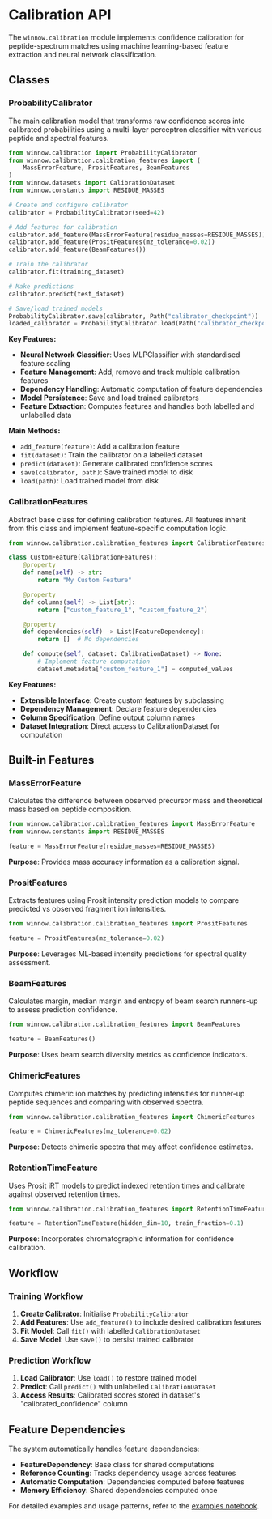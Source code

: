 # Calibration API

The `winnow.calibration` module implements confidence calibration for peptide-spectrum matches using machine learning-based feature extraction and neural network classification.

## Classes

### ProbabilityCalibrator

The main calibration model that transforms raw confidence scores into calibrated probabilities using a multi-layer perceptron classifier with various peptide and spectral features.

```python
from winnow.calibration import ProbabilityCalibrator
from winnow.calibration.calibration_features import (
    MassErrorFeature, PrositFeatures, BeamFeatures
)
from winnow.datasets import CalibrationDataset
from winnow.constants import RESIDUE_MASSES

# Create and configure calibrator
calibrator = ProbabilityCalibrator(seed=42)

# Add features for calibration
calibrator.add_feature(MassErrorFeature(residue_masses=RESIDUE_MASSES))
calibrator.add_feature(PrositFeatures(mz_tolerance=0.02))
calibrator.add_feature(BeamFeatures())

# Train the calibrator
calibrator.fit(training_dataset)

# Make predictions
calibrator.predict(test_dataset)

# Save/load trained models
ProbabilityCalibrator.save(calibrator, Path("calibrator_checkpoint"))
loaded_calibrator = ProbabilityCalibrator.load(Path("calibrator_checkpoint"))
```

**Key Features:**

- **Neural Network Classifier**: Uses MLPClassifier with standardised feature scaling
- **Feature Management**: Add, remove and track multiple calibration features
- **Dependency Handling**: Automatic computation of feature dependencies
- **Model Persistence**: Save and load trained calibrators
- **Feature Extraction**: Computes features and handles both labelled and unlabelled data

**Main Methods:**

- `add_feature(feature)`: Add a calibration feature
- `fit(dataset)`: Train the calibrator on a labelled dataset
- `predict(dataset)`: Generate calibrated confidence scores
- `save(calibrator, path)`: Save trained model to disk
- `load(path)`: Load trained model from disk

### CalibrationFeatures

Abstract base class for defining calibration features. All features inherit from this class and implement feature-specific computation logic.

```python
from winnow.calibration.calibration_features import CalibrationFeatures

class CustomFeature(CalibrationFeatures):
    @property
    def name(self) -> str:
        return "My Custom Feature"

    @property
    def columns(self) -> List[str]:
        return ["custom_feature_1", "custom_feature_2"]

    @property
    def dependencies(self) -> List[FeatureDependency]:
        return []  # No dependencies

    def compute(self, dataset: CalibrationDataset) -> None:
        # Implement feature computation
        dataset.metadata["custom_feature_1"] = computed_values
```

**Key Features:**

- **Extensible Interface**: Create custom features by subclassing
- **Dependency Management**: Declare feature dependencies
- **Column Specification**: Define output column names
- **Dataset Integration**: Direct access to CalibrationDataset for computation

## Built-in Features

### MassErrorFeature

Calculates the difference between observed precursor mass and theoretical mass based on peptide composition.

```python
from winnow.calibration.calibration_features import MassErrorFeature
from winnow.constants import RESIDUE_MASSES

feature = MassErrorFeature(residue_masses=RESIDUE_MASSES)
```

**Purpose**: Provides mass accuracy information as a calibration signal.

### PrositFeatures

Extracts features using Prosit intensity prediction models to compare predicted vs observed fragment ion intensities.

```python
from winnow.calibration.calibration_features import PrositFeatures

feature = PrositFeatures(mz_tolerance=0.02)
```

**Purpose**: Leverages ML-based intensity predictions for spectral quality assessment.

### BeamFeatures

Calculates margin, median margin and entropy of beam search runners-up to assess prediction confidence.

```python
from winnow.calibration.calibration_features import BeamFeatures

feature = BeamFeatures()
```

**Purpose**: Uses beam search diversity metrics as confidence indicators.

### ChimericFeatures

Computes chimeric ion matches by predicting intensities for runner-up peptide sequences and comparing with observed spectra.

```python
from winnow.calibration.calibration_features import ChimericFeatures

feature = ChimericFeatures(mz_tolerance=0.02)
```

**Purpose**: Detects chimeric spectra that may affect confidence estimates.

### RetentionTimeFeature

Uses Prosit iRT models to predict indexed retention times and calibrate against observed retention times.

```python
from winnow.calibration.calibration_features import RetentionTimeFeature

feature = RetentionTimeFeature(hidden_dim=10, train_fraction=0.1)
```

**Purpose**: Incorporates chromatographic information for confidence calibration.

## Workflow

### Training Workflow

1. **Create Calibrator**: Initialise `ProbabilityCalibrator`
2. **Add Features**: Use `add_feature()` to include desired calibration features
3. **Fit Model**: Call `fit()` with labelled `CalibrationDataset`
4. **Save Model**: Use `save()` to persist trained calibrator

### Prediction Workflow

1. **Load Calibrator**: Use `load()` to restore trained model
2. **Predict**: Call `predict()` with unlabelled `CalibrationDataset`
3. **Access Results**: Calibrated scores stored in dataset's "calibrated_confidence" column

## Feature Dependencies

The system automatically handles feature dependencies:

- **FeatureDependency**: Base class for shared computations
- **Reference Counting**: Tracks dependency usage across features
- **Automatic Computation**: Dependencies computed before features
- **Memory Efficiency**: Shared dependencies computed once

For detailed examples and usage patterns, refer to the [examples notebook](https://github.com/instadeepai/winnow/blob/main/examples/getting_started_with_winnow.ipynb).
